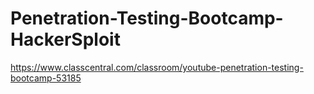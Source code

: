 # Penetration-Testing-Bootcamp-HackerSploit


https://www.classcentral.com/classroom/youtube-penetration-testing-bootcamp-53185
